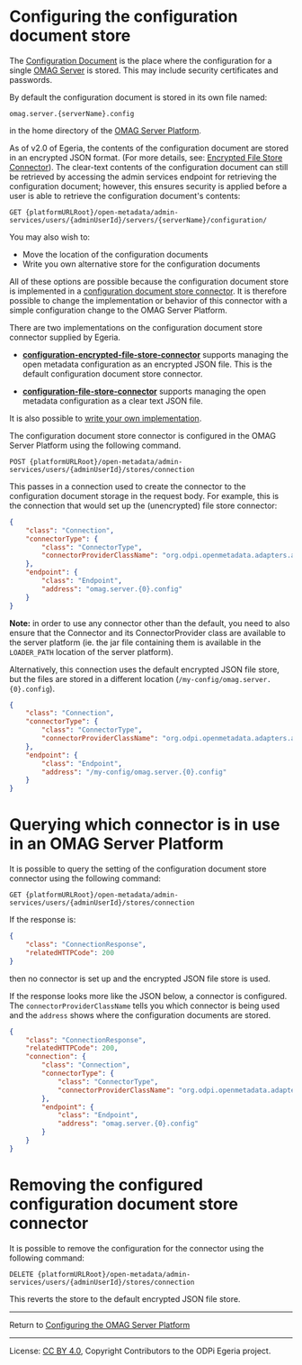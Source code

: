<!-- SPDX-License-Identifier: CC-BY-4.0 -->
<!-- Copyright Contributors to the ODPi Egeria project 2020. -->

# Configuring the configuration document store

The [Configuration Document](../concepts/configuration-document.md)
is the place where the configuration for a single [OMAG Server](../concepts/omag-server.md)
is stored.  This may include security certificates and passwords.

By default the configuration document is stored in its own file named:

```
omag.server.{serverName}.config
```
in the home directory of the [OMAG Server Platform](../concepts/omag-server-platform.md).

As of v2.0 of Egeria, the contents of the configuration document are
stored in an encrypted JSON format. (For more details, see: [Encrypted File Store Connector](../../../adapters/open-connectors/configuration-store-connectors/configuration-encrypted-file-store-connector/README.md)).
The clear-text contents of the configuration document can still be retrieved
by accessing the admin services endpoint for retrieving the configuration
document; however, this ensures security is applied before a user is able
to retrieve the configuration document's contents:

```
GET {platformURLRoot}/open-metadata/admin-services/users/{adminUserId}/servers/{serverName}/configuration/
```

You may also wish to:

* Move the location of the configuration documents
* Write you own alternative store for the configuration documents

All of these options are possible because the configuration document
store is implemented in a
[configuration document store connector](../concepts/configuration-document-store-connector.md).
It is therefore possible to change the implementation or behavior
of this connector with a simple configuration change to the
OMAG Server Platform.

There are two implementations on the configuration document store connector
supplied by Egeria.

* **[configuration-encrypted-file-store-connector](../../../adapters/open-connectors/configuration-store-connectors/configuration-encrypted-file-store-connector)** supports managing
the open metadata configuration as an encrypted JSON file. This is the default configuration document store connector.

* **[configuration-file-store-connector](../../../adapters/open-connectors/configuration-store-connectors/configuration-file-store-connector)** supports managing the
open metadata configuration as a clear text JSON file.

It is also possible to [write your own implementation](../../../adapters/open-connectors/configuration-store-connectors).

The configuration document store connector is configured in the OMAG Server Platform
using the following command.

```
POST {platformURLRoot}/open-metadata/admin-services/users/{adminUserId}/stores/connection
```

This passes in a connection used to create the connector to the configuration document storage
in the request body.  For example, this is the connection that would
set up the (unencrypted) file store connector:

```json
{
    "class": "Connection",
    "connectorType": {
        "class": "ConnectorType",
        "connectorProviderClassName": "org.odpi.openmetadata.adapters.adminservices.configurationstore.file.FileBasedServerConfigStoreProvider"
    },
    "endpoint": {
        "class": "Endpoint",
        "address": "omag.server.{0}.config"
    }
}
```

**Note:** in order to use any connector other than the default, you need to also ensure that
the Connector and its ConnectorProvider class are available to the server platform (ie. the
jar file containing them is available in the `LOADER_PATH` location of the server platform).

Alternatively, this connection uses the default encrypted JSON file store, but the files
are stored in a different location (`/my-config/omag.server.{0}.config`).

```json
{
    "class": "Connection",
    "connectorType": {
        "class": "ConnectorType",
        "connectorProviderClassName": "org.odpi.openmetadata.adapters.adminservices.configurationstore.encryptedfile.EncryptedFileBasedServerConfigStoreProvider"
    },
    "endpoint": {
        "class": "Endpoint",
        "address": "/my-config/omag.server.{0}.config"
    }
}
```

# Querying which connector is in use in an OMAG Server Platform

It is possible to query the setting of the configuration document store connector
using the following command:

```
GET {platformURLRoot}/open-metadata/admin-services/users/{adminUserId}/stores/connection
```

If the response is:
```json
{
    "class": "ConnectionResponse",
    "relatedHTTPCode": 200
}
```
then no connector is set up and the encrypted JSON file store is used.

If the response looks more like the JSON below, a connector is configured.  The
`connectorProviderClassName` tells you which connector is being used and the `address` shows where the
configuration documents are stored.

```json
{
    "class": "ConnectionResponse",
    "relatedHTTPCode": 200,
    "connection": {
        "class": "Connection",
        "connectorType": {
            "class": "ConnectorType",
            "connectorProviderClassName": "org.odpi.openmetadata.adapters.adminservices.configurationstore.file.FileBasedServerConfigStoreProvider"
        },
        "endpoint": {
            "class": "Endpoint",
            "address": "omag.server.{0}.config"
        }
    }
}
```

# Removing the configured configuration document store connector

It is possible to remove the configuration for the connector using
the following command:

```
DELETE {platformURLRoot}/open-metadata/admin-services/users/{adminUserId}/stores/connection
```

This reverts the store to the default encrypted JSON file store.

----
Return to [Configuring the OMAG Server Platform](configuring-the-omag-server-platform.md)

----
License: [CC BY 4.0](https://creativecommons.org/licenses/by/4.0/),
Copyright Contributors to the ODPi Egeria project.